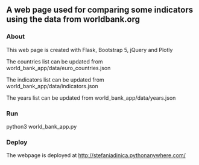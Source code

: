 ## A web page used for comparing some indicators using the data from worldbank.org

### About
This web page is created with Flask, Bootstrap 5, jQuery and Plotly

The countries list can be updated from world_bank_app/data/euro_countries.json

The indicators list can be updated from world_bank_app/data/indicators.json

The years list can be updated from world_bank_app/data/years.json

### Run
python3 world_bank_app.py

### Deploy
The webpage is deployed at http://stefaniadinica.pythonanywhere.com/
